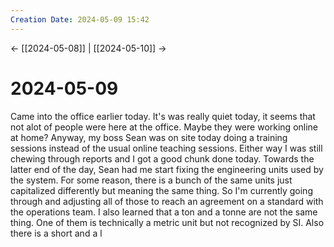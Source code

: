 ```yaml
---
Creation Date: 2024-05-09 15:42
---
```


<- [[2024-05-08]] | [[2024-05-10]]  ->

# 2024-05-09
Came into the office earlier today. It's was really quiet today, it seems that not alot of people were here at the office. Maybe they were working online at home? Anyway, my boss Sean was on site today doing a training sessions instead of the usual online teaching sessions. Either way I was still chewing through reports and I got a good chunk done today.  Towards the latter end of the day, Sean had me start fixing the engineering units used by the system. For some reason, there is a bunch of the same units just capitalized differently but meaning the same thing. So I'm currently going through and adjusting all of those to reach an agreement on a standard with the operations team. I also learned that a ton and a tonne are not the same thing. One of them is technically a metric unit but not recognized by SI. Also there is a short and a l